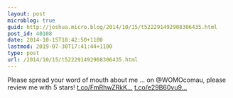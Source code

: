 ```yaml
---
layout: post
microblog: true
guid: http://joshua.micro.blog/2014/10/15/t522291492908306435.html
post_id: 40108
date: 2014-10-15T18:42:50+1100
lastmod: 2019-07-30T17:41:44+1100
type: post
url: /2014/10/15/t522291492908306435.html
---
```

Please spread your word of mouth about me ... on @WOMOcomau, please review me with 5 stars! [t.co/FmRhwZRkK...](http://t.co/FmRhwZRkKn) [t.co/e29B60vu9...](http://t.co/e29B60vu9c)
